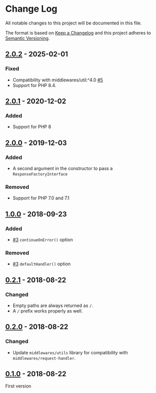 # Change Log
All notable changes to this project will be documented in this file.

The format is based on [Keep a Changelog](http://keepachangelog.com/)
and this project adheres to [Semantic Versioning](http://semver.org/).

## [2.0.2] - 2025-02-01
### Fixed
- Compatibility with middlewares/util:^4.0 [#5]
- Support for PHP 8.4.

## [2.0.1] - 2020-12-02
### Added
- Support for PHP 8

## [2.0.0] - 2019-12-03
### Added
- A second argument in the constructor to pass a `ResponseFactoryInterface`

### Removed
- Support for PHP 7.0 and 7.1

## [1.0.0] - 2018-09-23
### Added
- [#3] `continueOnError()` option

### Removed
- [#3] `defaultHandler()` option

## [0.2.1] - 2018-08-22
### Changed
- Empty paths are always returned as `/`.
- A `/` prefix works properly as well.

## [0.2.0] - 2018-08-22
### Changed
- Update `middlewares/utils` library for compatibility with `middlewares/request-handler`.

## [0.1.0] - 2018-08-22
First version

[#3]: https://github.com/middlewares/base-path-router/issues/3
[#5]: https://github.com/middlewares/base-path-router/issues/5

[2.0.2]: https://github.com/middlewares/base-path-router/compare/v2.0.1...v2.0.2
[2.0.1]: https://github.com/middlewares/base-path-router/compare/v2.0.0...v2.0.1
[2.0.0]: https://github.com/middlewares/base-path-router/compare/v1.0.0...v2.0.0
[1.0.0]: https://github.com/middlewares/base-path-router/compare/v0.2.1...v1.0.0
[0.2.1]: https://github.com/middlewares/base-path-router/compare/v0.2.0...v0.2.1
[0.2.0]: https://github.com/middlewares/base-path-router/compare/v0.1.0...v0.2.0
[0.1.0]: https://github.com/middlewares/base-path-router/releases/tag/v0.1.0
